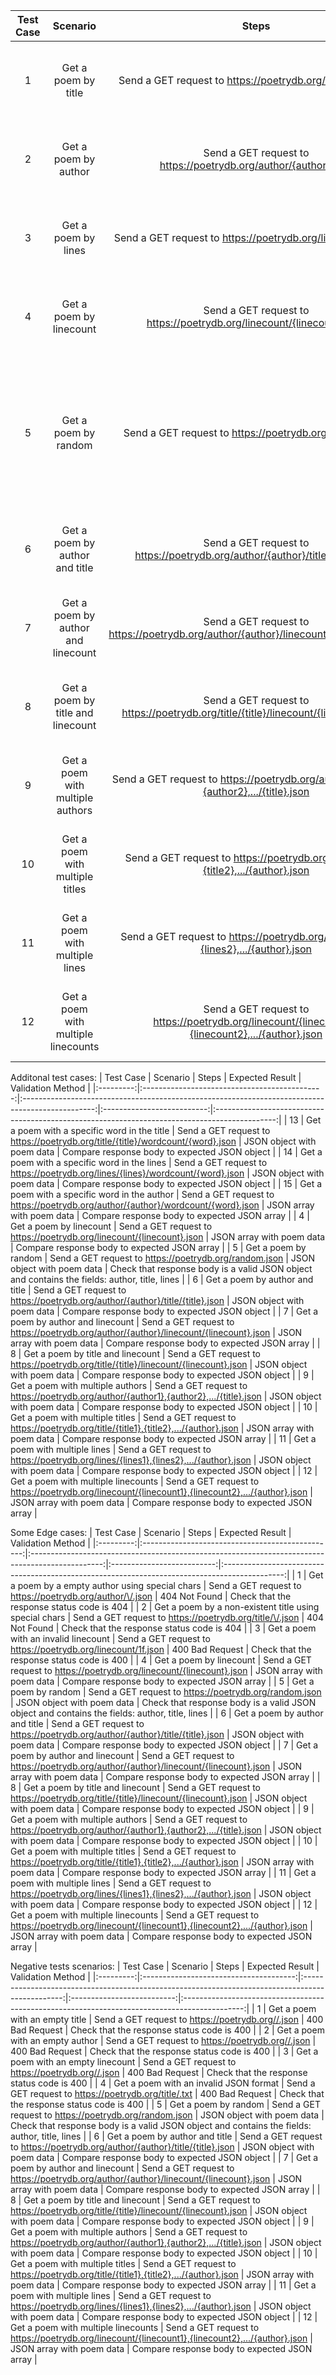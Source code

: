 | Test Case |               Scenario              |                                               Steps                                              |       Expected Result      |                                       Validation Method                                       |
|:---------:|:-----------------------------------:|:------------------------------------------------------------------------------------------------:|:--------------------------:|:---------------------------------------------------------------------------------------------:|
| 1         | Get a poem by title                 | Send a GET request to https://poetrydb.org/title/{title}.json                                    | JSON object with poem data | Compare response body to expected JSON object                                                 |
| 2         | Get a poem by author                | Send a GET request to https://poetrydb.org/author/{author}.json                                  | JSON array with poem data  | Compare response body to expected JSON array                                                  |
| 3         | Get a poem by lines                 | Send a GET request to https://poetrydb.org/lines/{lines}.json                                    | JSON object with poem data | Compare response body to expected JSON object                                                 |
| 4         | Get a poem by linecount             | Send a GET request to https://poetrydb.org/linecount/{linecount}.json                            | JSON array with poem data  | Compare response body to expected JSON array                                                  |
| 5         | Get a poem by random                | Send a GET request to https://poetrydb.org/random.json                                           | JSON object with poem data | Check that response body is a valid JSON object and contains the fields: author, title, lines |
| 6         | Get a poem by author and title      | Send a GET request to https://poetrydb.org/author/{author}/title/{title}.json                    | JSON object with poem data | Compare response body to expected JSON object                                                 |
| 7         | Get a poem by author and linecount  | Send a GET request to https://poetrydb.org/author/{author}/linecount/{linecount}.json            | JSON array with poem data  | Compare response body to expected JSON array                                                  |
| 8         | Get a poem by title and linecount   | Send a GET request to https://poetrydb.org/title/{title}/linecount/{linecount}.json              | JSON object with poem data | Compare response body to expected JSON object                                                 |
| 9         | Get a poem with multiple authors    | Send a GET request to https://poetrydb.org/author/{author1},{author2},.../{title}.json           | JSON object with poem data | Compare response body to expected JSON object                                                 |
| 10        | Get a poem with multiple titles     | Send a GET request to https://poetrydb.org/title/{title1},{title2},.../{author}.json             | JSON array with poem data  | Compare response body to expected JSON array                                                  |
| 11        | Get a poem with multiple lines      | Send a GET request to https://poetrydb.org/lines/{lines1},{lines2},.../{author}.json             | JSON object with poem data | Compare response body to expected JSON object                                                 |
| 12        | Get a poem with multiple linecounts | Send a GET request to https://poetrydb.org/linecount/{linecount1},{linecount2},.../{author}.json | JSON array with poem data  | Compare response body to expected JSON array                                                  |

Additonal test cases:
| Test Case |                    Scenario                   |                                               Steps                                              |       Expected Result      |                                       Validation Method                                       |
|:---------:|:---------------------------------------------:|:------------------------------------------------------------------------------------------------:|:--------------------------:|:---------------------------------------------------------------------------------------------:|
| 13        | Get a poem with a specific word in the title  | Send a GET request to https://poetrydb.org/title/{title}/wordcount/{word}.json                   | JSON object with poem data | Compare response body to expected JSON object                                                 |
| 14        | Get a poem with a specific word in the lines  | Send a GET request to https://poetrydb.org/lines/{lines}/wordcount/{word}.json                   | JSON object with poem data | Compare response body to expected JSON object                                                 |
| 15        | Get a poem with a specific word in the author | Send a GET request to https://poetrydb.org/author/{author}/wordcount/{word}.json                 | JSON array with poem data  | Compare response body to expected JSON array                                                  |
| 4         | Get a poem by linecount                       | Send a GET request to https://poetrydb.org/linecount/{linecount}.json                            | JSON array with poem data  | Compare response body to expected JSON array                                                  |
| 5         | Get a poem by random                          | Send a GET request to https://poetrydb.org/random.json                                           | JSON object with poem data | Check that response body is a valid JSON object and contains the fields: author, title, lines |
| 6         | Get a poem by author and title                | Send a GET request to https://poetrydb.org/author/{author}/title/{title}.json                    | JSON object with poem data | Compare response body to expected JSON object                                                 |
| 7         | Get a poem by author and linecount            | Send a GET request to https://poetrydb.org/author/{author}/linecount/{linecount}.json            | JSON array with poem data  | Compare response body to expected JSON array                                                  |
| 8         | Get a poem by title and linecount             | Send a GET request to https://poetrydb.org/title/{title}/linecount/{linecount}.json              | JSON object with poem data | Compare response body to expected JSON object                                                 |
| 9         | Get a poem with multiple authors              | Send a GET request to https://poetrydb.org/author/{author1},{author2},.../{title}.json           | JSON object with poem data | Compare response body to expected JSON object                                                 |
| 10        | Get a poem with multiple titles               | Send a GET request to https://poetrydb.org/title/{title1},{title2},.../{author}.json             | JSON array with poem data  | Compare response body to expected JSON array                                                  |
| 11        | Get a poem with multiple lines                | Send a GET request to https://poetrydb.org/lines/{lines1},{lines2},.../{author}.json             | JSON object with poem data | Compare response body to expected JSON object                                                 |
| 12        | Get a poem with multiple linecounts           | Send a GET request to https://poetrydb.org/linecount/{linecount1},{linecount2},.../{author}.json | JSON array with poem data  | Compare response body to expected JSON array                                                  |

Some Edge cases:
| Test Case |                     Scenario                     |                                               Steps                                              |       Expected Result      |                                       Validation Method                                       |
|:---------:|:------------------------------------------------:|:------------------------------------------------------------------------------------------------:|:--------------------------:|:---------------------------------------------------------------------------------------------:|
| 1         | Get a poem by a empty author using special chars | Send a GET request to https://poetrydb.org/author/\/.json                                        | 404 Not Found              | Check that the response status code is 404                                                    |
| 2         | Get a poem by a non-existent title using special chars    | Send a GET request to https://poetrydb.org/title/\/.json                                         | 404 Not Found              | Check that the response status code is 404                                                    |
| 3         | Get a poem with an invalid linecount             | Send a GET request to https://poetrydb.org/linecount/1f.json                                     | 400 Bad Request            | Check that the response status code is 400                                                    |
| 4         | Get a poem by linecount                          | Send a GET request to https://poetrydb.org/linecount/{linecount}.json                            | JSON array with poem data  | Compare response body to expected JSON array                                                  |
| 5         | Get a poem by random                             | Send a GET request to https://poetrydb.org/random.json                                           | JSON object with poem data | Check that response body is a valid JSON object and contains the fields: author, title, lines |
| 6         | Get a poem by author and title                   | Send a GET request to https://poetrydb.org/author/{author}/title/{title}.json                    | JSON object with poem data | Compare response body to expected JSON object                                                 |
| 7         | Get a poem by author and linecount               | Send a GET request to https://poetrydb.org/author/{author}/linecount/{linecount}.json            | JSON array with poem data  | Compare response body to expected JSON array                                                  |
| 8         | Get a poem by title and linecount                | Send a GET request to https://poetrydb.org/title/{title}/linecount/{linecount}.json              | JSON object with poem data | Compare response body to expected JSON object                                                 |
| 9         | Get a poem with multiple authors                 | Send a GET request to https://poetrydb.org/author/{author1},{author2},.../{title}.json           | JSON object with poem data | Compare response body to expected JSON object                                                 |
| 10        | Get a poem with multiple titles                  | Send a GET request to https://poetrydb.org/title/{title1},{title2},.../{author}.json             | JSON array with poem data  | Compare response body to expected JSON array                                                  |
| 11        | Get a poem with multiple lines                   | Send a GET request to https://poetrydb.org/lines/{lines1},{lines2},.../{author}.json             | JSON object with poem data | Compare response body to expected JSON object                                                 |
| 12        | Get a poem with multiple linecounts              | Send a GET request to https://poetrydb.org/linecount/{linecount1},{linecount2},.../{author}.json | JSON array with poem data  | Compare response body to expected JSON array                                                  |

Negative tests scenarios:
| Test Case |                Scenario                |                                               Steps                                              |       Expected Result      |                                       Validation Method                                       |
|:---------:|:--------------------------------------:|:------------------------------------------------------------------------------------------------:|:--------------------------:|:---------------------------------------------------------------------------------------------:|
| 1         | Get a poem with an empty title         | Send a GET request to https://poetrydb.org//.json                                                | 400 Bad Request            | Check that the response status code is 400                                                    |
| 2         | Get a poem with an empty author        | Send a GET request to https://poetrydb.org//.json                                                | 400 Bad Request            | Check that the response status code is 400                                                    |
| 3         | Get a poem with an empty linecount     | Send a GET request to https://poetrydb.org//.json                                                | 400 Bad Request            | Check that the response status code is 400                                                    |
| 4         | Get a poem with an invalid JSON format | Send a GET request to https://poetrydb.org/title/.txt                                            | 400 Bad Request            | Check that the response status code is 400                                                    |
| 5         | Get a poem by random                   | Send a GET request to https://poetrydb.org/random.json                                           | JSON object with poem data | Check that response body is a valid JSON object and contains the fields: author, title, lines |
| 6         | Get a poem by author and title         | Send a GET request to https://poetrydb.org/author/{author}/title/{title}.json                    | JSON object with poem data | Compare response body to expected JSON object                                                 |
| 7         | Get a poem by author and linecount     | Send a GET request to https://poetrydb.org/author/{author}/linecount/{linecount}.json            | JSON array with poem data  | Compare response body to expected JSON array                                                  |
| 8         | Get a poem by title and linecount      | Send a GET request to https://poetrydb.org/title/{title}/linecount/{linecount}.json              | JSON object with poem data | Compare response body to expected JSON object                                                 |
| 9         | Get a poem with multiple authors       | Send a GET request to https://poetrydb.org/author/{author1},{author2},.../{title}.json           | JSON object with poem data | Compare response body to expected JSON object                                                 |
| 10        | Get a poem with multiple titles        | Send a GET request to https://poetrydb.org/title/{title1},{title2},.../{author}.json             | JSON array with poem data  | Compare response body to expected JSON array                                                  |
| 11        | Get a poem with multiple lines         | Send a GET request to https://poetrydb.org/lines/{lines1},{lines2},.../{author}.json             | JSON object with poem data | Compare response body to expected JSON object                                                 |
| 12        | Get a poem with multiple linecounts    | Send a GET request to https://poetrydb.org/linecount/{linecount1},{linecount2},.../{author}.json | JSON array with poem data  | Compare response body to expected JSON array                                                  |
